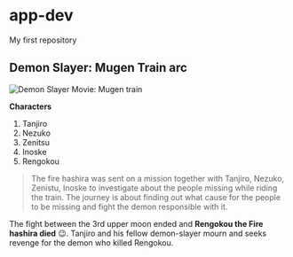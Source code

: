 # app-dev
My first repository
## Demon Slayer: Mugen Train arc
![Demon Slayer Movie: Mugen train](https://m.media-amazon.com/images/M/MV5BODI2NjdlYWItMTE1ZC00YzI2LTlhZGQtNzE3NzA4MWM0ODYzXkEyXkFqcGdeQXVyNjU1OTg4OTM@._V1_.jpg)

**Characters**
1. Tanjiro
2. Nezuko
3. Zenitsu
4. Inoske
5. Rengokou
> The fire hashira was sent on a mission together with Tanjiro, Nezuko, Zenistu, Inoske to investigate about the people missing while riding the train. The journey is about finding out what cause for the people to be missing and fight the demon responsible with it.

The fight between the 3rd upper moon ended and **Rengokou the Fire hashira died** :wink:. Tanjiro and his fellow demon-slayer mourn and seeks revenge for the demon who killed Rengokou.

